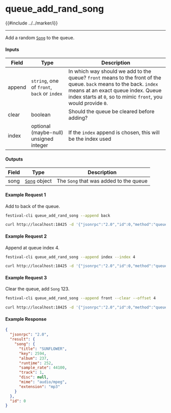 # queue_add_rand_song

{{#include ../../marker/i}}

---

Add a random [`Song`](../../common-objects/song.md) to the queue.

#### Inputs

| Field  | Type                                        | Description |
|--------|---------------------------------------------|-------------|
| append | `string`, one of `front`, `back` or `index` | In which way should we add to the queue? `front` means to the front of the queue. `back` means to the back. `index` means at an exact queue index. Queue index starts at `0`, so to mimic `front`, you would provide `0`.
| clear  | boolean                                     | Should the queue be cleared before adding?
| index  | optional (maybe-null) unsigned integer      | If the `index` append is chosen, this will be the index used

#### Outputs
| Field | Type                                          | Description |
|-------|-----------------------------------------------|-------------|
| song  | [`Song`](../../common-objects/song.md) object | The `Song` that was added to the queue

#### Example Request 1
Add to back of the queue.
```bash
festival-cli queue_add_rand_song --append back
```
```bash
curl http://localhost:18425 -d '{"jsonrpc":"2.0","id":0,"method":"queue_add_rand_song","params":{"append":"back","clear":false}'
```

#### Example Request 2
Append at queue index 4.
```bash
festival-cli queue_add_rand_song --append index --index 4
```
```bash
curl http://localhost:18425 -d '{"jsonrpc":"2.0","id":0,"method":"queue_add_rand_song","params":{"append":"index","index":4,"clear":false}'
```

#### Example Request 3
Clear the queue, add `Song` 123.
```bash
festival-cli queue_add_rand_song --append front --clear --offset 4
```
```bash
curl http://localhost:18425 -d '{"jsonrpc":"2.0","id":0,"method":"queue_add_rand_song","params":{"append":"front","clear":true}'
```

#### Example Response
```json
{
  "jsonrpc": "2.0",
  "result": {
    "song": {
      "title": "SUNFLOWER",
      "key": 2594,
      "album": 237,
      "runtime": 252,
      "sample_rate": 44100,
      "track": 1,
      "disc": null,
      "mime": "audio/mpeg",
      "extension": "mp3"
    }
  },
  "id": 0
}
```
